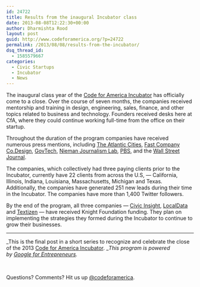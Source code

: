```yaml
---
id: 24722
title: Results from the inaugural Incubator class
date: 2013-08-08T12:22:30+00:00
author: Dharmishta Rood
layout: post
guid: http://www.codeforamerica.org/?p=24722
permalink: /2013/08/08/results-from-the-incubator/
dsq_thread_id:
  - 1585579667
categories:
  - Civic Startups
  - Incubator
  - News
---
```

The inaugural class year of the [Code for America Incubator](http://www.codeforamerica.org/incubator-2/) has officially come to a close. Over the course of seven months, the companies received mentorship and training in design, engineering, sales, finance, and other topics related to business and technology. Founders received desks here at CfA, where they could continue working full-time from the office on their startup.

<p dir="ltr">
  Throughout the duration of the program companies have received numerous press mentions, including <a href="http://www.theatlanticcities.com/technology/2012/12/best-open-data-releases-2012/4200/">The Atlantic Cities</a>, <a href="http://www.fastcodesign.com/1670954/localdata-an-app-that-helps-communities-do-their-own-urban-planning">Fast Company Co.Design</a>, <a href="http://www.govtech.com/wireless/Texting-Government-Narrowing-Digital-Divide.html">GovTech</a>, <a href="http://www.niemanlab.org/2012/10/localdata-wants-to-democratize-the-process-of-gathering-community-information/">Nieman Journalism Lab</a>, <a href="http://www.pbs.org/newshour/rundown/2013/05/a-high-tech-solution-for-a-neighborhood-problem.html">PBS</a>, and the <a href="http://blogs.wsj.com/cio/2012/12/04/the-big-easy-hopes-technology-will-solve-hard-recovery-issues/">Wall Street Journal</a>.
</p>

<p dir="ltr">
  The companies, which collectively had three paying clients prior to the Incubator, currently have 22 clients from across the U.S, — California, Illinois, Indiana, Louisiana, Massachusetts, Michigan and Texas. Additionally, the companies have generated 251 new leads during their time in the Incubator. The companies have more than 1,400 Twitter followers.
</p>

<p dir="ltr">
  By the end of the program, all three companies — <a href="http://www.knightfoundation.org/grants/20102537/">Civic Insight</a>, <a href="http://www.knightfoundation.org/grants/20122222/">LocalData</a> and <a href="http://www.knightfoundation.org/grants/20123671/">Textizen</a> — have received Knight Foundation funding. They plan on implementing the strategies they formed during the Incubator to continue to grow their businesses.
</p>

* * *

_This is the final post in a short series to recognize and celebrate the close of the 2013 [Code for America Incubator](http://www.codeforamerica.org/incubator). __This program is powered by <a href="http://www.google.com/entrepreneurs" target="_blank">Google for Entrepreneurs</a>._

&nbsp;

Questions? Comments? Hit us up <a href="http://twitter.com/codeforamerica" target="_blank">@codeforamerica</a>.